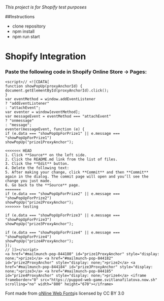 _This project is for Shopify test purposes_

##Instructions

- clone repository
- npm install
- npm run start

# Shopify Integration

### Paste the following code in Shopify Online Store -> Pages:

```
<script>// <![CDATA[
function showPopUp(proxyAnchorId) {
document.getElementById(proxyAnchorId).click();
}
var eventMethod = window.addEventListener
? "addEventListener"
: "attachEvent";
var eventer = window[eventMethod];
var messageEvent = eventMethod === "attachEvent"
? "onmessage"
: "message";
eventer(messageEvent, function (e) {
if (e.data === "showPopUpForPrize1" || e.message === "showPopUpForPrize1")
showPopUp("prize1ProxyAnchor");

<<<<<<< HEAD
1. Click **Source** on the left side.
2. Click the README.md link from the list of files.
3. Click the **Edit** button.
4. Delete the following text: 
5. After making your change, click **Commit** and then **Commit** again in the dialog. The commit page will open and you’ll see the change you just made.
6. Go back to the **Source** page.
=======
if (e.data === "showPopUpForPrize2" || e.message === "showPopUpForPrize2")
showPopUp("prize2ProxyAnchor");
>>>>>>> testing

if (e.data === "showPopUpForPrize3" || e.message === "showPopUpForPrize3")
showPopUp("prize3ProxyAnchor");

if (e.data === "showPopUpForPrize4" || e.message === "showPopUpForPrize4")
showPopUp("prize4ProxyAnchor");
});
// ]]></script>
<a href="#mailmunch-pop-844180" id="prize1ProxyAnchor" style="display: none;">prize1</a> <a href="#mailmunch-pop-844182" id="prize2ProxyAnchor" style="display: none;">prize2</a> <a href="#mailmunch-pop-844184" id="prize3ProxyAnchor" style="display: none;">prize3</a> <a href="#mailmunch-pop-844185" id="prize4ProxyAnchor" style="display: none;">prize4</a> <iframe frameborder="0" src="https://puppod-web-game.svitlanafilatova.now.sh" scrolling="no" width="800" height="670"></iframe>

```

<div>Font made from <a href="http://www.onlinewebfonts.com">oNline Web Fonts</a>is licensed by CC BY 3.0</div>
